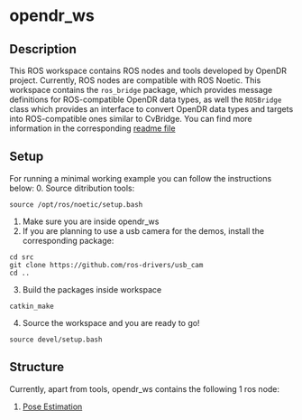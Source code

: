 # opendr_ws

## Description
This ROS workspace contains ROS nodes and tools developed by OpenDR project. Currently, ROS nodes are compatible with ROS Noetic.
This workspace contains the `ros_bridge` package, which provides message definitions for ROS-compatible OpenDR data types, 
as well the `ROSBridge` class which provides an interface to convert OpenDR data types and targets into ROS-compatible
ones similar to CvBridge. You can find more information in the corresponding [readme file](?)


## Setup
For running a minimal working example you can follow the instructions below:
0. Source ditribution tools:
   
   ```source /opt/ros/noetic/setup.bash```
   
1. Make sure you are inside opendr_ws
2. If you are planning to use a usb camera for the demos, install the corresponding package:

```shell
cd src
git clone https://github.com/ros-drivers/usb_cam
cd ..
```
3. Build the packages inside workspace
```shell
catkin_make
```
4. Source the workspace and you are ready to go!
```shell
source devel/setup.bash
```
## Structure

Currently, apart from tools, opendr_ws contains the following 1 ros node:
1. [Pose Estimation](?)
